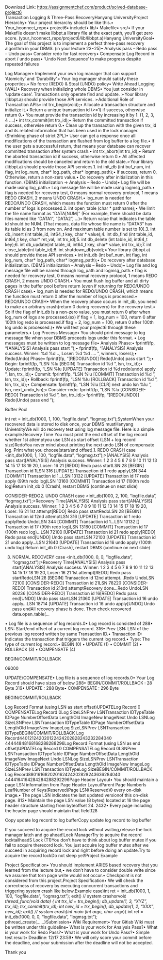 Download Link: https://assignmentchef.com/product/solved-database-project6
<br>
Transaction Logging &amp; Three-Pass RecoveryHanyang UniversityProject Hierarchy• Your project hierarchy should be like this.• Your_hconnect_repo• project6• include/• lib/• Makefile• src/• If your Makefile doesn’t make libbpt.a library file at the exact path, you’ll get zero score. (your_hconnect_repo/project6/lib/libbpt.a)Hanyang UniversityGoal• The goal of this project is to implement a perfect three-pass recovery algorithm in your DBMS. (in your lecture 23~25)• Analysis pass – Redo pass – Undo pass• Consider redo for fast recovery• Compensate Log Record in abort / undo pass• ‘Undo Next Sequence’ to make progress despite repeated failures

Log Manager• Implement your own log manager that can support ‘Atomicity’ and ‘Durability’.• Your log manager should satisfy these properties.• No force (REDO) &amp; Steal (UNDO) policy• Write Ahead Logging (WAL)• Recovery when initializing whole DBMS• You just consider in ‘update case’. Transactions only operate find and update. ➢Your library (libbpt.a) should provide those API services. ➢Additional Role of Transaction APIs• int trx_begin(void);• Allocate a transaction structure and initialize it.• Return a unique transaction id (&gt;=1) if success, otherwise return 0.• You must provide the transaction id by increasing it by 1. (1, 2, 3, 4 ….)• int trx_commit(int trx_id);• Return the committed transaction if success, otherwise return 0.• Clean up the transaction with the given trx_id and its related information that has been used in the lock manager. (Shrinking phase of strict 2PL)• User can get a response once all modifications of the transaction are flushed from log buffer to a log file.• If the user gets a successful return, that means your database can recover committed transaction after system crash.• int trx_abort(int trx_id);• Return the aborted transaction id if success, otherwise return 0.• All affected modifications should be canceled and return to the old state.➢Your library (libbpt.a) should provide those API services.1. int init_db (int buf_num, int flag, int log_num, char* log_path, char* logmsg_path);• If success, return 0, Otherwise, return a non-zero value.• Do recovery after initialization in this function. (DBMS initialization -&gt; Analysis – Redo – Undo)• Log file will be made using log_path.• Log message file will be made using logmsg_path.• flag is needed for recovery test, 0 means normal recovery protocol, 1 means REDO CRASH, 2 means UNDO CRASH.• log_num is needed for REDO/UNDO CRASH, which means the function must return 0 after the number of logs is processed.2. int open_table (char * pathname);• We limit the file name format as “DATA[NUM]” (For example, there should be data files named like “DATA1”, “DATA2”, …)• Return value that indicates the table id should be NUM. (That means, data file whose file name is “DATA3” has its table id as 3 from now on. And maximum table number is set to 10).3. int db_insert (int table_id, int64_t key, char * value);4. int db_find (int table_id, int64_t key, char* ret_val, int trx_id);5. int db_delete (int table_id, int64_t key);6. int db_update(int table_id, int64_t key, char* value, int trx_id);7. int close_table(int table_id);8. int shutdown_db(void);➢Your library (libbpt.a) should provide those API services.• int init_db (int buf_num, int flag, int log_num, char* log_path, char* logmsg_path);• Do recovery after database initialization. (DBMS initialization – Analysis – Redo – Undo)• Log file and log message file will be named through log_path and logmsg_path.• flag is needed for recovery test, 0 means normal recovery protocol, 1 means REDO CRASH, 2 means UNDO CRASH.• You must flush log buffer and all dirty pages in the buffer pool before return (even if returning for REDO/UNDO CRASH case).• log_num is needed for REDO/UNDO CRASH, which means the function must return 0 after the number of logs is processed.• REDO/UNDO CRASH• When the recovery phase occurs in init_db, you need to make an arbitrary crash(return 0 during recovery) for the recovery test.• So if the flag of init_db is a non-zero value, you must return 0 after when log_num of logs are processed.(ex) if flag = 1, log_num = 100, return 0 after 100th log redo is processed.if flag = 2, log_num = 100, return 0 after 100th log undo is processed.)• We will test your project6 through these parameters.• Log Process Message• You should print message to log message file when your DBMS proceeds logs under this format. • Log messages must be written to log message file• Analysis Phase:• fprintf(fp, “[ANALYSIS] Analysis pass start
”);• fprintf(fp, “[ANALYSIS] Analysis success. Winner: %d %d .., Loser: %d %d ….
”, winners, losers);• Redo(Undo) Phase• fprintf(fp, “[REDO(UNDO)] Redo(Undo) pass start
”);• Begin: fprintf(fp, “LSN %lu [BEGIN] Transaction id %d
”, lsn, trx_id);• Update: fprintf(fp, “LSN %lu [UPDATE] Transaction id %d redo(undo) apply
”, lsn, trx_id);• Commit: fprintf(fp, “LSN %lu [COMMIT] Transaction id %d
”, lsn, trx_id);• Rollback: fprintf(fp, “LSN %lu [ROLLBACK] Transaction id %d
”, lsn, trx_id);• Compensate: fprintf(fp, “LSN %lu [CLR] next undo lsn %lu
”, lsn, next_undo_lsn);• Consider-redo: fprintf(fp, “LSN %lu [CONSIDER-REDO] Transaction id %d
”, lsn, trx_id);• fprintf(fp, “[REDO(UNDO)] Redo(Undo) pass end
”);

Buffer Pool

int ret = init_db(1000, 1, 100, “logfile.data”, “logmsg.txt”);SystemWhen your recovered data is stored to disk once, your DBMS mustHanyang UniversityWe will do recovery test using log message file. Here is a simple example.Recovery Time You must print the end offset of the log record whether 1st attemptyou use LSN as start offset (LSN + log record size)RedoYou never mind about printing the next undo LSN of compensate log. Print what you choose(start/end offset).1. REDO CRASH case &lt;init_db(1000, 1, 100, “logfile.data”, “logmsg.txt”);&gt;[ANALYSIS] Analysis pass start[ANALYSIS] Analysis success. Winner: 1 2 3 4 5 6 7 8 9 10 11 12 13 14 15 17 18 19 20, Loser: 16 21 [REDO] Redo pass startLSN 28 [BEGIN] Transaction id 1LSN 316 [UPDATE] Transaction id 1 redo applyLSN 344 [COMMIT] Transaction id 1…LSN 13132 [UPDATE] Transaction id 17 redo apply (99th redo log)LSN 13160 [COMMIT] Transaction id 17 (100th redo log)Return init_db 0 (Crash), restart DBMS (continue on next slide)

CONSIDER-REDO2. UNDO CRASH case &lt;init_db(1000, 2, 100, “logfile.data”, “logmsg.txt”);&gt;Recovery Time[ANALYSIS] Analysis pass start[ANALYSIS] Analysis success. Winner: 1 2 3 4 5 6 7 8 9 10 11 12 13 14 15 17 18 19 20, Loser: 16 21 1st attempt[REDO] Redo pass startRedoLSN 28 [BEGIN] Transaction id 12nd attemptLSN 316 [UPDATE] Transaction id 1 redo applyRedo UndoLSN 344 [COMMIT] Transaction id 1…LSN 13132 [] Transaction id 17 (99th redo log)LSN 13160 [COMMIT] Transaction id 17 (100th redo log)…LSN 72100 [UPDATE] Transaction id 21 redo apply[REDO] Redo pass end[UNDO] Undo pass startLSN 72100 [UPDATE] Transaction id 21 undo apply…LSN 21640 [UPDATE] Transaction id 16 undo apply (100th undo log) Return init_db 0 (Crash), restart DBMS (continue on next slide)

3. NORMAL RECOVERY case &lt;init_db(1000, 0, 0, “logfile.data”, “logmsg.txt”);&gt;Recovery Time[ANALYSIS] Analysis pass start[ANALYSIS] Analysis success. Winner: 1 2 3 4 5 6 7 8 9 10 11 12 13 14 15 17 18 19 20, Loser: 16 21 1st attempt[REDO] Redo pass startRedoLSN 28 [BEGIN] Transaction id 12nd attempt…Redo UndoLSN 72100 [CONSIDER-REDO] Transaction id 21LSN 78220 [CONSIDER-REDO] Transaction id 213rd attemptRecovery done…Redo UndoLSN 80236 [CONSIDER-REDO] Transaction id 16[REDO] Redo pass end[UNDO] Undo pass startLSN 21360 [UPDATE] Transaction id 16 undo apply…LSN 18714 [UPDATE] Transaction id 16 undo apply[UNDO] Undo pass endAll recovery phase is done. Then check recovered data.open_table(…

• Log file is a sequence of log records.0• Log record is consisted of 288• LSN: Start/end offset of a current log record. 316• Prev LSN: LSN of the previous log record written by same Transaction ID.• Transaction ID: Indicates the transaction that triggers the current log record.• Type: The type of current log record.• BEGIN (0) • UPDATE (1) • COMMIT (2) • ROLLBACK (3) • COMPENSATE (4)

BEGIN/COMMIT/ROLLBACK

09000

UPDATE/COMPENSATE• Log file is a sequence of log records.0• Your Log Record should have sizes of below 288• BEGIN/COMMIT/ROLLBACK : 28 Byte 316• UPDATE : 288 Byte• COMPENSATE : 296 Byte

BEGIN/COMMIT/ROLLBACK

Log Record Format (using LSN as start offset)UPDATELog Record 0 COMPENSATELog Record 0Log SizeLSNPrev LSNTransaction IDTypeTable IDPage NumberOffsetData LengthOld ImageNew ImageNext Undo LSNLog SizeLSNPrev LSNTransaction IDTypeTable IDPage NumberOffsetData LengthOld ImageNew ImageLog SizeLSNPrev LSNTransaction IDTypeBEGIN/COMMIT/ROLLBACK Log Record440121242020122424202828243232284040 44444848168168288288296Log Record Format (using LSN as end offset)UPDATELog Record 0 COMPENSATELog Record 0LSNPrev LSNTransaction IDTypeTable IDPage NumberOffsetData LengthOld ImageNew ImageNext Undo LSNLog SizeLSNPrev LSNTransaction IDTypeTable IDPage NumberOffsetData LengthOld ImageNew ImageLog SizeLSNPrev LSNTransaction IDTypeLog SizeBEGIN/COMMIT/ROLLBACK Log Record880161682020162424202828243636284040 4444164164284284288292296Page Header Layout• You should maintain a page LSN information from Page Header LayoutParent Page NumberIs LeafNumber of Keys(Reserved)Page LSN(Reserved)0 every on-disk image.• The page LSN indicates the last updated versionof this on-disk page. 812• Maintain the page LSN value (8 bytes) located at 16 the page header structure starting from byteoffset 24. 2432• Every page including the header page should maintain that field.128

Copy update log record to log bufferCopy update log record to log buffer

If you succeed to acquire the record lock without waiting,release the lock manager latch and go ahead!Lock ManagerTry to acquire the record locktailheadS Lock (T1)You don’t have to think about log buffer mutex if you fail to acquire therecord lock. You just acquire log buffer mutex after we succeed in acquiring record lock and right before doing an update.Try to acquire the record lockDo not sleep yet!Project Example

Project Specification• You should implement ARIES based recovery that you learned from the lecture but,• we don’t have to consider double write since we assume that torn page write would not occur.• Checkpoint is not considered from this project.Project Specification• We will check the correctness of recovery by executing concurrent transactions and triggering system crash like below.Example case)int ret = init_db(1000, 1, 100, “logfile.data”, “logmsg.txt”); exit() // system crashorvoid *thread_func(void *data) { int trx_id = trx_begin(); db_update(1, 3, “XYZ”, trx_id); trx_commit(trx_id); int new_id = trx_begin(); db_update(1, 2, “XXX”, new_id); exit() // system crash}int main (int argc, char** argv){ int ret = init_db(1000, 0, 0, “logfile.data”, “logmsg.txt”); pthread_create(……}Submission• Wiki Requirement• Your Gitlab Wiki must be written under this guideline• What is your work for Analysis Pass?• What is your work for Redo Pass?• What is your work for Undo Pass?• Simple test result• Deadline: 12/17 23:59• We will only score your commit before the deadline, and your submission after the deadline will not be accepted.

Thank you